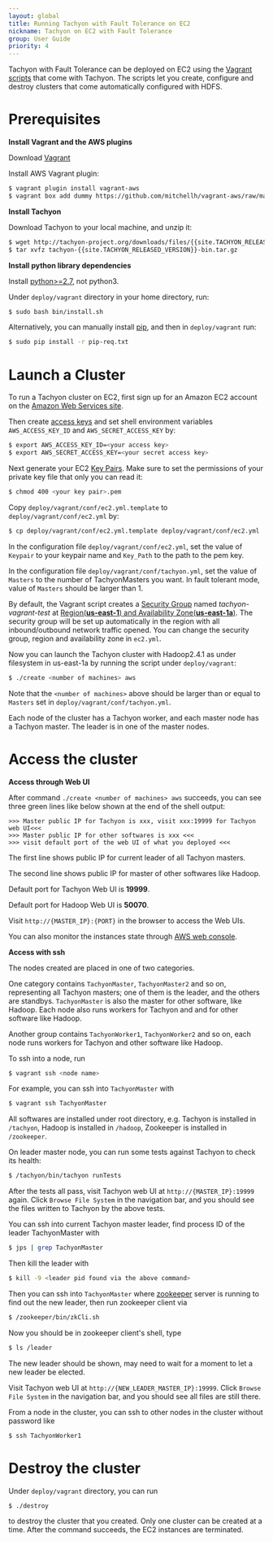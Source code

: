 ```yaml
---
layout: global
title: Running Tachyon with Fault Tolerance on EC2
nickname: Tachyon on EC2 with Fault Tolerance
group: User Guide
priority: 4
---
```


Tachyon with Fault Tolerance can be deployed on EC2 using the
[Vagrant scripts](https://github.com/amplab/tachyon/tree/master/deploy/vagrant) that come with
Tachyon. The scripts let you create, configure and destroy clusters that come automatically
configured with HDFS.

# Prerequisites

**Install Vagrant and the AWS plugins**

Download [Vagrant](https://www.vagrantup.com/downloads.html)

Install AWS Vagrant plugin:

```bash
$ vagrant plugin install vagrant-aws
$ vagrant box add dummy https://github.com/mitchellh/vagrant-aws/raw/master/dummy.box
```

**Install Tachyon**

Download Tachyon to your local machine, and unzip it:

```bash
$ wget http://tachyon-project.org/downloads/files/{{site.TACHYON_RELEASED_VERSION}}/tachyon-{{site.TACHYON_RELEASED_VERSION}}-bin.tar.gz
$ tar xvfz tachyon-{{site.TACHYON_RELEASED_VERSION}}-bin.tar.gz
```

**Install python library dependencies**

Install [python>=2.7](https://www.python.org/), not python3.

Under `deploy/vagrant` directory in your home directory, run:

```bash
$ sudo bash bin/install.sh
```

Alternatively, you can manually install [pip](https://pip.pypa.io/en/latest/installing/), and then
in `deploy/vagrant` run:

```bash
$ sudo pip install -r pip-req.txt
```

# Launch a Cluster

To run a Tachyon cluster on EC2, first sign up for an Amazon EC2 account
on the [Amazon Web Services site](http://aws.amazon.com/).

Then create [access keys](https://aws.amazon.com/developers/access-keys/)
and set shell environment variables `AWS_ACCESS_KEY_ID` and `AWS_SECRET_ACCESS_KEY` by:

```bash
$ export AWS_ACCESS_KEY_ID=<your access key>
$ export AWS_SECRET_ACCESS_KEY=<your secret access key>
```

Next generate your EC2
[Key Pairs](http://docs.aws.amazon.com/AWSEC2/latest/UserGuide/ec2-key-pairs.html). Make sure to set
the permissions of your private key file that only you can read it:

```bash
$ chmod 400 <your key pair>.pem
```

Copy `deploy/vagrant/conf/ec2.yml.template` to `deploy/vagrant/conf/ec2.yml` by:

```bash
$ cp deploy/vagrant/conf/ec2.yml.template deploy/vagrant/conf/ec2.yml
```

In the configuration file `deploy/vagrant/conf/ec2.yml`, set the value of `Keypair` to your keypair
name and `Key_Path` to the path to the pem key.

In the configuration file `deploy/vagrant/conf/tachyon.yml`, set the value of `Masters` to the
number of TachyonMasters you want. In fault tolerant mode, value of `Masters` should be larger than
1.

By default, the Vagrant script creates a
[Security Group](http://docs.aws.amazon.com/AWSEC2/latest/UserGuide/using-network-security.html)
named *tachyon-vagrant-test* at
[Region(**us-east-1**) and Availability Zone(**us-east-1a**)](http://docs.aws.amazon.com/AWSEC2/latest/UserGuide/using-regions-availability-zones.html).
The security group will be set up automatically in the region with all inbound/outbound network
traffic opened. You can change the security group, region and availability zone in `ec2.yml`.

Now you can launch the Tachyon cluster with Hadoop2.4.1 as under filesystem in us-east-1a by running
the script under `deploy/vagrant`:

```bash
$ ./create <number of machines> aws
```

Note that the `<number of machines>` above should be larger than or equal to `Masters` set in
`deploy/vagrant/conf/tachyon.yml`.

Each node of the cluster has a Tachyon worker, and each master node has a Tachyon master. The leader
is in one of the master nodes.

# Access the cluster

**Access through Web UI**

After command `./create <number of machines> aws` succeeds, you can see three green lines like below
shown at the end of the shell output:

    >>> Master public IP for Tachyon is xxx, visit xxx:19999 for Tachyon web UI<<<
    >>> Master public IP for other softwares is xxx <<<
    >>> visit default port of the web UI of what you deployed <<<

The first line shows public IP for current leader of all Tachyon masters.

The second line shows public IP for master of other softwares like Hadoop.

Default port for Tachyon Web UI is **19999**.

Default port for Hadoop Web UI is **50070**.

Visit `http://{MASTER_IP}:{PORT}` in the browser to access the Web UIs.

You can also monitor the instances state through
[AWS web console](https://console.aws.amazon.com/console/home?region=us-east-1).

**Access with ssh**

The nodes created are placed in one of two categories.

One category contains `TachyonMaster`, `TachyonMaster2` and so on, representing all Tachyon masters;
one of them is the leader, and the others are standbys. `TachyonMaster` is also the master for other
software, like Hadoop. Each node also runs workers for Tachyon and and for other software like Hadoop.

Another group contains `TachyonWorker1`, `TachyonWorker2` and so on, each node runs workers
for Tachyon and other software like Hadoop.

To ssh into a node, run

```bash
$ vagrant ssh <node name>
```

For example, you can ssh into `TachyonMaster` with

```bash
$ vagrant ssh TachyonMaster
```

All softwares are installed under root directory, e.g. Tachyon is installed in `/tachyon`, Hadoop is
installed in `/hadoop`, Zookeeper is installed in `/zookeeper`.

On leader master node, you can run some tests against Tachyon to check its health:

```bash
$ /tachyon/bin/tachyon runTests
```

After the tests all pass, visit Tachyon web UI at `http://{MASTER_IP}:19999` again. Click
`Browse File System` in the navigation bar, and you should see the files written to Tachyon by the
above tests.

You can ssh into current Tachyon master leader, find process ID of the leader TachyonMaster with

```bash
$ jps | grep TachyonMaster
```

Then kill the leader with

```bash
$ kill -9 <leader pid found via the above command>
```

Then you can ssh into `TachyonMaster` where [zookeeper](http://zookeeper.apache.org/) server is
running to find out the new leader, then run zookeeper client via

```bash
$ /zookeeper/bin/zkCli.sh
```

Now you should be in zookeeper client's shell, type

```bash
$ ls /leader
```

The new leader should be shown, may need to wait for a moment to let a new leader be elected.

Visit Tachyon web UI at `http://{NEW_LEADER_MASTER_IP}:19999`. Click `Browse File System` in the
navigation bar, and you should see all files are still there.

From a node in the cluster, you can ssh to other nodes in the cluster without password like

```bash
$ ssh TachyonWorker1
```

# Destroy the cluster

Under `deploy/vagrant` directory, you can run

```bash
$ ./destroy
```

to destroy the cluster that you created. Only one cluster can be created at a time. After the
command succeeds, the EC2 instances are terminated.
